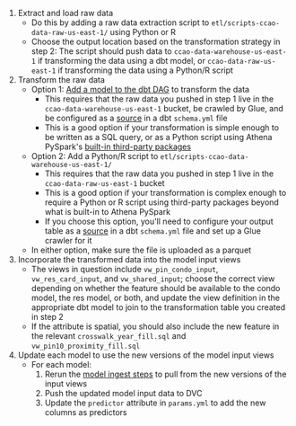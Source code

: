 1. Extract and load raw data
    * Do this by adding a raw data extraction script to `etl/scripts-ccao-data-raw-us-east-1/` using Python or R
    * Choose the output location based on the transformation strategy in step 2: The script should push data to `ccao-data-warehouse-us-east-1` if transforming the data using a dbt model, or `ccao-data-raw-us-east-1` if transforming the data using a Python/R script
2. Transform the raw data
    * Option 1: [Add a model to the dbt DAG](https://github.com/ccao-data/data-architecture/blob/master/dbt/README.md#-how-to-add-a-new-model) to transform the data
        * This requires that the raw data you pushed in step 1 live in the `ccao-data-warehouse-us-east-1` bucket, be crawled by Glue, and be configured as a [source](https://docs.getdbt.com/docs/build/sources) in a dbt `schema.yml` file
        * This is a good option if your transformation is simple enough to be written as a SQL query, or as a Python script using Athena PySpark's [built-in third-party packages](https://docs.aws.amazon.com/athena/latest/ug/notebooks-spark-preinstalled-python-libraries.html)
    * Option 2: Add a Python/R script to `etl/scripts-ccao-data-warehouse-us-east-1/`
        * This requires that the raw data you pushed in step 1 live in the `ccao-data-raw-us-east-1` bucket
        * This is a good option if your transformation is complex enough to require a Python or R script using third-party packages beyond what is built-in to Athena PySpark
        * If you choose this option, you'll need to configure your output table as a [source](https://docs.getdbt.com/docs/build/sources) in a dbt `schema.yml` file and set up a Glue crawler for it
    * In either option, make sure the file is uploaded as a parquet
3. Incorporate the transformed data into the model input views
    * The views in question include `vw_pin_condo_input`, `vw_res_card_input`, and `vw_shared_input`; choose the correct view depending on whether the feature should be available to the condo model, the res model, or both, and update the view definition in the appropriate dbt model to join to the transformation table you created in step 2
    * If the attribute is spatial, you should also include the new feature in the relevant `crosswalk_year_fill.sql` and `vw_pin10_proximity_fill.sql`
4. Update each model to use the new versions of the model input views
    * For each model:
        1. Rerun the [model ingest steps](https://github.com/ccao-data/model-res-avm?tab=readme-ov-file#usage) to pull from the new versions of the input views
        2. Push the updated model input data to DVC
        3. Update the `predictor` attribute in `params.yml` to add the new columns as predictors
